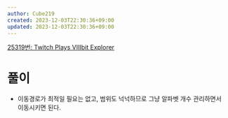 ```yaml
---
author: Cube219
created: 2023-12-03T22:30:36+09:00
updated: 2023-12-03T22:30:36+09:00
---
```


[25319번: Twitch Plays VIIIbit Explorer](https://www.acmicpc.net/problem/25319)

# 풀이

* 이동경로가 최적일 필요는 없고, 범위도 넉넉하므로 그냥 알파벳 개수 관리하면서 이동시키면 된다.

